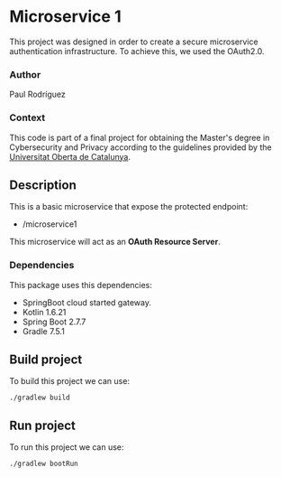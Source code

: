 # Microservice 1
This project was designed in order to create a secure microservice authentication infrastructure. To achieve this, we used the OAuth2.0.

### Author 
Paul Rodríguez

### Context
This code is part of a final project for obtaining the Master's degree in Cybersecurity and Privacy according to the guidelines provided by the [Universitat Oberta de Catalunya](https://www.uoc.edu/). 

## Description
This is a basic microservice that expose the protected endpoint:

- /microservice1

This microservice will act as an <b>OAuth Resource Server</b>.

### Dependencies

This package uses this dependencies:
- SpringBoot cloud started gateway.
- Kotlin 1.6.21
- Spring Boot 2.7.7
- Gradle 7.5.1

## Build project 
To build this project we can use:

<code>./gradlew build</code>

## Run project 
To run this project we can use:

<code>./gradlew bootRun</code>
